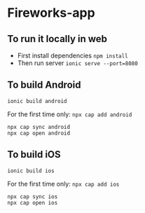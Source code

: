 # Fireworks-app
## To run it locally in web 
- First install dependencies `npm install`
- Then run server `ionic serve --port=8080`
## To build Android
```
ionic build android
```
For the first time only: `npx cap add android` 
```
npx cap sync android
npx cap open android
```

## To build iOS
```
ionic build ios
```
For the first time only: `npx cap add ios` 
```
npx cap sync ios
npx cap open ios
```
